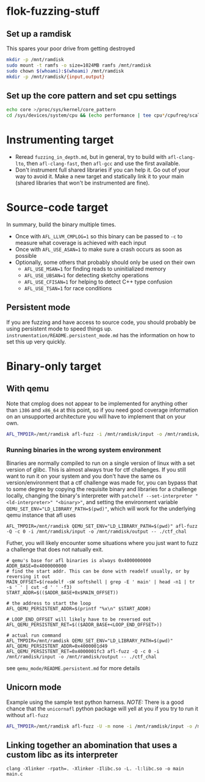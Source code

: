 # flok-fuzzing-stuff


## Set up a ramdisk
This spares your poor drive from getting destroyed
```bash
mkdir -p /mnt/ramdisk
sudo mount -t ramfs -o size=1024MB ramfs /mnt/ramdisk
sudo chown $(whoami):$(whoami) /mnt/ramdisk
mkdir -p /mnt/ramdisk/{input,output}
```

## Set up the core pattern and set cpu settings
```bash
echo core >/proc/sys/kernel/core_pattern
cd /sys/devices/system/cpu && (echo performance | tee cpu*/cpufreq/scaling_governor) && cd -
```

# Instrumenting target
- Reread `fuzzing_in_depth.md`, but in general, try to build with `afl-clang-lto`, then `afl-clang-fast`, then `afl-gcc` and use the first available.
- Don't instrument full shared libraries if you can help it. Go out of your way to avoid it. Make a new target and statically link it to your main (shared libraries that won't be instrumented are fine).

# Source-code target
In summary, build the binary multiple times.
- Once with `AFL_LLVM_CMPLOG=1` so this binary can be passed to `-c` to measure what coverage is achieved with each input
- Once with `AFL_USE_ASAN=1` to make sure a crash occurs as soon as possible
- Optionally, some others that probably should only be used on their own
    - `AFL_USE_MSAN=1` for finding reads to uninitialized memory
    - `AFL_USE_UBSAN=1` for detecting sketchy operations
    - `AFL_USE_CFISAN=1` for helping to detect C++ type confusion
    - `AFL_USE_TSAN=1` for race conditions

## Persistent mode
If you are fuzzing and have access to source code, you should probably be using persistent mode to speed things up. `instrumentation/README.persistent_mode.md` has the information on how to set this up very quickly.

# Binary-only target

## With qemu
Note that cmplog does not appear to be implemented for anything other than `i386` and `x86_64` at this point, so if you need good coverage information on an unsupported architecture you will have to implement that on your own.
```bash
AFL_TMPDIR=/mnt/ramdisk afl-fuzz -i /mnt/ramdisk/input -o /mnt/ramdisk/output -Q -c 0 -- ./fuzz_qemu
```

### Running binaries in the wrong system environment
Binaries are normally compiled to run on a single version of linux with a set version of glibc.
This is almost always true for ctf challenges. If you still want to run it on your system and you don't have the same os version/environment that a ctf challenge was made for, you can bypass that to some degree by copying the requisite binary and libraries for a challenge locally, changing the binary's interpreter with `patchelf --set-interpreter "<ld-interpreter>" "<binary>"`, and
setting the environment variable `QEMU_SET_ENV="LD_LIBRARY_PATH=$(pwd)"`, which will work for the underlying qemu instance that afl uses
```
AFL_TMPDIR=/mnt/ramdisk QEMU_SET_ENV="LD_LIBRARY_PATH=$(pwd)" afl-fuzz -Q -c 0 -i /mnt/ramdisk/input -o /mnt/ramdisk/output -- ./ctf_chal
```

Futher, you will likely encounter some situations where you just want to fuzz a challenge that does not natually exit.
```
# qemu's base for afl binaries is always 0x4000000000
ADDR_BASE=0x4000000000
# find the start addr. This can be done with readelf usually, or by reversing it out
MAIN_OFFSET=$(readelf -sW softshell | grep -E ' main' | head -n1 | tr -s ' ' | cut -d ' ' -f3)
START_ADDR=$(($ADDR_BASE+0x$MAIN_OFFSET))

# the address to start the loop
AFL_QEMU_PERSISTENT_ADDR=$(printf "%x\n" $START_ADDR)

# LOOP_END_OFFSET will likely have to be reversed out
AFL_QEMU_PERSISTENT_RET=$(($ADDR_BASE+<LOOP_END_OFFSET>))

# actual run command
AFL_TMPDIR=/mnt/ramdisk QEMU_SET_ENV="LD_LIBRARY_PATH=$(pwd)" AFL_QEMU_PERSISTENT_ADDR=0x4000001d49 AFL_QEMU_PERSISTENT_RET=0x4000001fc3 afl-fuzz -Q -c 0 -i /mnt/ramdisk/input -o /mnt/ramdisk/output -- ./ctf_chal
```

see `qemu_mode/README.persistent.md` for more details

## Unicorn mode
Example using the sample test python harness. *NOTE:* There is a good chance that the `unicornafl` python package will yell at you if you try to run it without `afl-fuzz`
```bash
AFL_TMPDIR=/mnt/ramdisk afl-fuzz -U -m none -i /mnt/ramdisk/input -o /mnt/ramdisk/output -- python3 simple_test_harness.py ./simple_target.bin
```

## Linking together an abomination that uses a custom libc as its interpreter
```
clang -Xlinker -rpath=. -Xlinker -Ilibc.so -L. -l:libc.so -o main main.c 
```
